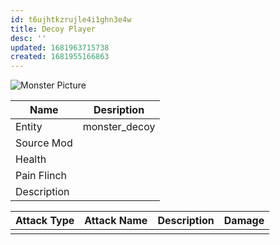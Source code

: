 ```yaml
---
id: t6ujhtkzrujle4i1ghn3e4w
title: Decoy Player
desc: ''
updated: 1681963715738
created: 1681955166863
---
```

![Monster Picture](assets/img/player.png)

|Name  |Desription|
|------|-------------|
|Entity|monster_decoy|
|Source Mod||
|Health||
|Pain Flinch||
|Description||

|Attack Type|Attack Name|Description|Damage|
|-----------|-----------|-----------|------|
||||